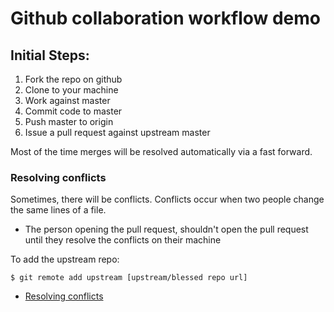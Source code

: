 Github collaboration workflow demo
==================================

## Initial Steps:

1. Fork the repo on github
2. Clone to your machine
3. Work against master
4. Commit code to master
5. Push master to origin
6. Issue a pull request against upstream master

Most of the time merges will be resolved automatically via a fast forward.

### Resolving conflicts

Sometimes, there will be conflicts. Conflicts occur when two people change the same lines of a file.

* The person opening the pull request, shouldn't open the pull request until they resolve the conflicts on their machine

To add the upstream repo:
```
$ git remote add upstream [upstream/blessed repo url]
```

* [Resolving conflicts](https://help.github.com/articles/resolving-a-merge-conflict-from-the-command-line/)
